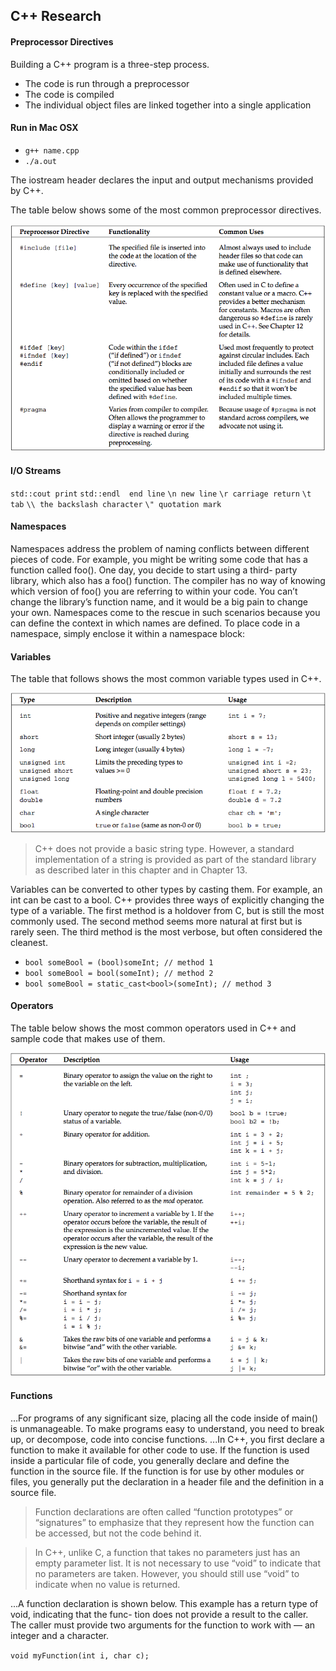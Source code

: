 ## C++ Research

#### Preprocessor Directives

Building a C++ program is a three-step process.

* The code is run through a preprocessor
* The code is compiled
* The individual object files are linked together into a single application

#### Run in Mac OSX

* `g++ name.cpp`
* `./a.out`

The iostream header declares the input and output mechanisms provided by C++.

The table below shows some of the most common preprocessor directives.

<img src="images/preprocessor_directives.png" alt="">

#### I/O Streams

`std::cout print`
`std::endl  end line`
`\n new line`
`\r carriage return`
`\t tab`
`\\ the backslash character`
`\" quotation mark`

#### Namespaces


Namespaces address the problem of naming conflicts between different pieces of code. For example, you might be writing some code that has a function called foo(). One day, you decide to start using a third- party library, which also has a foo() function. The compiler has no way of knowing which version of foo() you are referring to within your code. You can’t change the library’s function name, and it would be a big pain to change your own.
Namespaces come to the rescue in such scenarios because you can define the context in which names are defined. To place code in a namespace, simply enclose it within a namespace block:

#### Variables

The table that follows shows the most common variable types used in C++.

<img src="images/variable_types.png" alt="">

> C++ does not provide a basic string type. However, a standard implementation of a string is provided as part of the standard library as described later in this chapter and in Chapter 13.

Variables can be converted to other types by casting them. For example, an int can be cast to a bool. C++ provides three ways of explicitly changing the type of a variable. The first method is a holdover from C, but is still the most commonly used. The second method seems more natural at first but is rarely seen. The third method is the most verbose, but often considered the cleanest.

* `bool someBool = (bool)someInt; // method 1`
* `bool someBool = bool(someInt); // method 2`
* `bool someBool = static_cast<bool>(someInt); // method 3`


#### Operators

The table below shows the most common operators used in C++ and sample code that makes use of them.

<img src="images/operators.png" alt="">

#### Functions

...For programs of any significant size, placing all the code inside of main() is unmanageable. To make programs easy to understand, you need to break up, or decompose, code into concise functions.
...In C++, you first declare a function to make it available for other code to use. If the function is used inside a particular file of code, you generally declare and define the function in the source file. If the function is for use by other modules or files, you generally put the declaration in a header file and the definition in a source file.

> Function declarations are often called “function prototypes” or “signatures” to emphasize that they represent how the function can be accessed, but not the code behind it.

> In C++, unlike C, a function that takes no parameters just has an empty parameter list. It is not necessary to use “void” to indicate that no parameters are taken. However, you should still use “void” to indicate when no value is returned.

...A function declaration is shown below. This example has a return type of void, indicating that the func- tion does not provide a result to the caller. The caller must provide two arguments for the function to work with — an integer and a character.

`void myFunction(int i, char c);`
